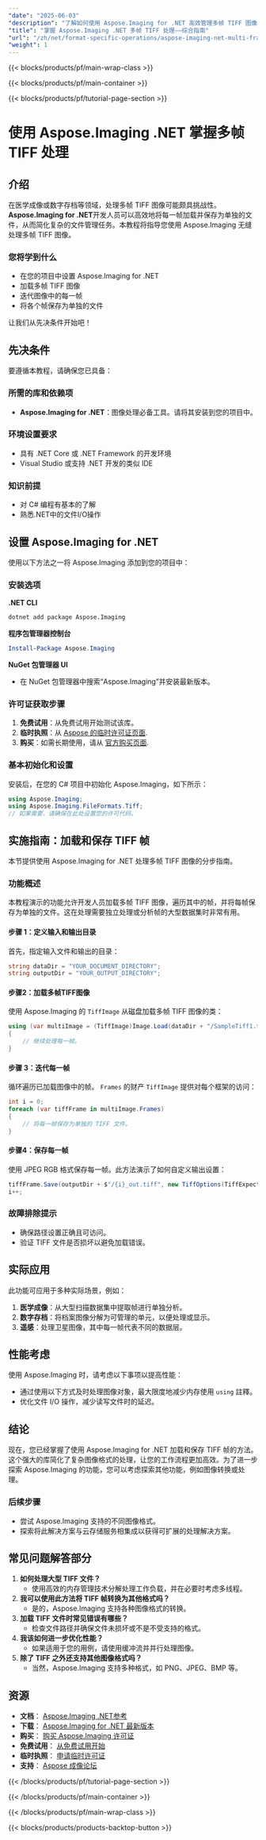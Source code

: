```yaml
---
"date": "2025-06-03"
"description": "了解如何使用 Aspose.Imaging for .NET 高效管理多帧 TIFF 图像。本指南涵盖了安装、加载、处理和逐帧保存等操作。"
"title": "掌握 Aspose.Imaging .NET 多帧 TIFF 处理——综合指南"
"url": "/zh/net/format-specific-operations/aspose-imaging-net-multi-frame-tiff-processing/"
"weight": 1
---
```


{{< blocks/products/pf/main-wrap-class >}}

{{< blocks/products/pf/main-container >}}

{{< blocks/products/pf/tutorial-page-section >}}
# 使用 Aspose.Imaging .NET 掌握多帧 TIFF 处理

## 介绍

在医学成像或数字存档等领域，处理多帧 TIFF 图像可能颇具挑战性。 **Aspose.Imaging for .NET**开发人员可以高效地将每一帧加载并保存为单独的文件，从而简化复杂的文件管理任务。本教程将指导您使用 Aspose.Imaging 无缝处理多帧 TIFF 图像。

### 您将学到什么
- 在您的项目中设置 Aspose.Imaging for .NET
- 加载多帧 TIFF 图像
- 迭代图像中的每一帧
- 将各个帧保存为单独的文件

让我们从先决条件开始吧！

## 先决条件

要遵循本教程，请确保您已具备：

### 所需的库和依赖项
- **Aspose.Imaging for .NET**：图像处理必备工具。请将其安装到您的项目中。
  
### 环境设置要求
- 具有 .NET Core 或 .NET Framework 的开发环境
- Visual Studio 或支持 .NET 开发的类似 IDE

### 知识前提
- 对 C# 编程有基本的了解
- 熟悉.NET中的文件I/O操作

## 设置 Aspose.Imaging for .NET

使用以下方法之一将 Aspose.Imaging 添加到您的项目中：

### 安装选项

**.NET CLI**
```bash
dotnet add package Aspose.Imaging
```

**程序包管理器控制台**
```powershell
Install-Package Aspose.Imaging
```

**NuGet 包管理器 UI**
- 在 NuGet 包管理器中搜索“Aspose.Imaging”并安装最新版本。

### 许可证获取步骤
1. **免费试用**：从免费试用开始测试该库。
2. **临时执照**：从 [Aspose 的临时许可证页面](https://purchase。aspose.com/temporary-license/).
3. **购买**：如需长期使用，请从 [官方购买页面](https://purchase。aspose.com/buy).

### 基本初始化和设置

安装后，在您的 C# 项目中初始化 Aspose.Imaging，如下所示：

```csharp
using Aspose.Imaging;
using Aspose.Imaging.FileFormats.Tiff;
// 如果需要，请确保在此处设置您的许可代码。
```

## 实施指南：加载和保存 TIFF 帧

本节提供使用 Aspose.Imaging for .NET 处理多帧 TIFF 图像的分步指南。

### 功能概述

本教程演示的功能允许开发人员加载多帧 TIFF 图像，遍历其中的帧，并将每帧保存为单独的文件。这在处理需要独立处理或分析帧的大型数据集时非常有用。

#### 步骤 1：定义输入和输出目录

首先，指定输入文件和输出的目录：

```csharp
string dataDir = "YOUR_DOCUMENT_DIRECTORY";
string outputDir = "YOUR_OUTPUT_DIRECTORY";
```

#### 步骤2：加载多帧TIFF图像

使用 Aspose.Imaging 的 `TiffImage` 从磁盘加载多帧 TIFF 图像的类：

```csharp
using (var multiImage = (TiffImage)Image.Load(dataDir + "/SampleTiff1.tiff"))
{
    // 继续处理每一帧。
}
```

#### 步骤 3：迭代每一帧

循环遍历已加载图像中的帧。 `Frames` 的财产 `TiffImage` 提供对每个框架的访问：

```csharp
int i = 0;
foreach (var tiffFrame in multiImage.Frames)
{
    // 将每一帧保存为单独的 TIFF 文件。
}
```

#### 步骤4：保存每一帧

使用 JPEG RGB 格式保存每一帧。此方法演示了如何自定义输出设置：

```csharp
tiffFrame.Save(outputDir + $"/{i}_out.tiff", new TiffOptions(TiffExpectedFormat.TiffJpegRgb));
i++;
```

### 故障排除提示
- 确保路径设置正确且可访问。
- 验证 TIFF 文件是否损坏以避免加载错误。

## 实际应用

此功能可应用于多种实际场景，例如：
1. **医学成像**：从大型扫描数据集中提取帧进行单独分析。
2. **数字存档**：将档案图像分解为可管理的单元，以便处理或显示。
3. **遥感**：处理卫星图像，其中每一帧代表不同的数据层。

## 性能考虑

使用 Aspose.Imaging 时，请考虑以下事项以提高性能：
- 通过使用以下方式及时处理图像对象，最大限度地减少内存使用 `using` 註釋。
- 优化文件 I/O 操作，减少读写文件时的延迟。

## 结论

现在，您已经掌握了使用 Aspose.Imaging for .NET 加载和保存 TIFF 帧的方法。这个强大的库简化了复杂图像格式的处理，让您的工作流程更加高效。为了进一步探索 Aspose.Imaging 的功能，您可以考虑探索其他功能，例如图像转换或处理。

### 后续步骤
- 尝试 Aspose.Imaging 支持的不同图像格式。
- 探索将此解决方案与云存储服务相集成以获得可扩展的处理解决方案。

## 常见问题解答部分

1. **如何处理大型 TIFF 文件？**
   - 使用高效的内存管理技术分解处理工作负载，并在必要时考虑多线程。
2. **我可以使用此方法将 TIFF 帧转换为其他格式吗？**
   - 是的，Aspose.Imaging 支持各种图像格式的转换。
3. **加载 TIFF 文件时常见错误有哪些？**
   - 检查文件路径并确保文件未损坏或不是不受支持的格式。
4. **我该如何进一步优化性能？**
   - 如果适用于您的用例，请使用缓冲流并并行处理图像。
5. **除了 TIFF 之外还支持其他图像格式吗？**
   - 当然，Aspose.Imaging 支持多种格式，如 PNG、JPEG、BMP 等。

## 资源
- **文档**： [Aspose.Imaging .NET参考](https://reference.aspose.com/imaging/net/)
- **下载**： [Aspose.Imaging for .NET 最新版本](https://releases.aspose.com/imaging/net/)
- **购买**： [购买 Aspose.Imaging 许可证](https://purchase.aspose.com/buy)
- **免费试用**： [从免费试用开始](https://releases.aspose.com/imaging/net/)
- **临时执照**： [申请临时许可证](https://purchase.aspose.com/temporary-license/)
- **支持**： [Aspose 成像论坛](https://forum.aspose.com/c/imaging/10)

{{< /blocks/products/pf/tutorial-page-section >}}

{{< /blocks/products/pf/main-container >}}

{{< /blocks/products/pf/main-wrap-class >}}

{{< blocks/products/products-backtop-button >}}